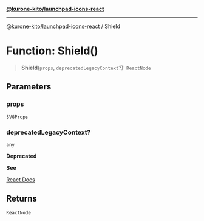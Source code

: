 [**@kurone-kito/launchpad-icons-react**](../README.md)

***

[@kurone-kito/launchpad-icons-react](../globals.md) / Shield

# Function: Shield()

> **Shield**(`props`, `deprecatedLegacyContext`?): `ReactNode`

## Parameters

### props

`SVGProps`

### deprecatedLegacyContext?

`any`

**Deprecated**

**See**

[React Docs](https://legacy.reactjs.org/docs/legacy-context.html#referencing-context-in-lifecycle-methods)

## Returns

`ReactNode`
